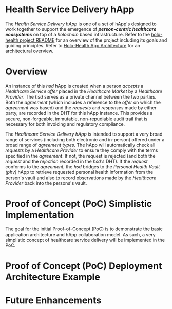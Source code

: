 # Health Service Delivery hApp
The _Health Service Delivery hApp_ is one of a set of hApp's designed to work together to support the emergence of _**person-centric healthcare ecosystems**_ on top of a _holochain_ based infrastructure. Refer to the [holo-health project README](https://github.com/evomimic/holo-health/blob/master/README.md) for an overview of the project including its goals and guiding principles. Refer to [Holo-Health App Architecture](https://github.com/evomimic/holo-health/blob/master/docs/holo-health-app-architecture.md) for an architectural overview.

# Overview
An instance of this _hsd_ hApp is created when a person _accepts_ a _Healthcare Service offer_ placed in the _Healthcare Market_ by a _Healthcare Provider_. The _hsd_ serves as a private channel between the two parties. Both the _agreement_ (which includes a reference to the _offer_ on which the _agreement_ was based) and the _requests_ and _responses_ made by either party, are recorded in the DHT for this hApp instance. This provides a secure, non-forgeable, immutable, non-repudiable audit trail that is necessary for both invoicing and regulatory compliance. 

The _Healthcare Service Delivery hApp_ is intended to support a very broad range of services (including both electronic and in-person) offered under a broad range of _agreement types_. The hApp will automatically check all _requests_ by a _Healthcare Provider_  to ensure they comply with the terms specified in the _agreement_. If not, the request is  rejected (and both the _request_ and the _rejection_ recorded in the _hsd's_ DHT). If the _request_ conforms to the _agreement_, the _hsd_ bridges to the _Personal Health Vault (phv)_ hApp to retrieve requested personal health information from the person's vault and also to record observations made by the _Healthcare Provider_ back into the persons's vault.

# Proof of Concept (PoC) Simplistic Implementation 
The goal for the initial Proof-of-Concept (PoC) is to demonstrate the basic application architecture and hApp collaboration model. As such, a very simplistic concept of healthcare service delivery will be implemented in the PoC. 

# Proof of Concept (PoC) Deployment Architecture Example

# Future Enhancements

